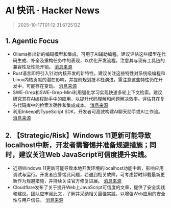 # AI 快讯 · Hacker News

> 2025-10-17T01:12:31.672513Z

## 1. Agentic Focus

- Ollama推出新的编码模型和集成，可用于AI辅助编程。建议评估这些模型在代码生成、补全及重构任务中的表现，以优化开发流程。注意其与现有工具链的兼容性及性能开销。 [消息来源](https://ollama.com/blog/coding-models)
- Rust语言即将引入针对内核开发的新特性。建议关注这些特性对系统级编程和Linux内核贡献的潜在影响，并提前规划技术栈演进。需注意这些特性仍在开发中，可能存在变动。 [消息来源](https://lwn.net/Articles/1039073/)
- SWE-Grep和SWE-Grep-Mini利用强化学习实现快速多轮上下文检索。建议研究其在AI编程助手中的应用，以提升代码理解和问题解决效率。评估其在复杂代码库中的检索准确性和集成成本。 [消息来源](https://cognition.ai/blog/swe-grep)
- 利用Inkeep的TypeScript SDK，开发者可高效构建AI聊天助手或AI工作流。 [消息来源](https://github.com/inkeep/agents)

## 2. 【Strategic/Risk】Windows 11更新可能导致localhost中断，开发者需警惕并准备规避措施；同时，建议关注Web JavaScript可信度提升实践。

- 近期Windows 11更新可能导致本地开发环境的localhost功能中断，影响应用调试与运行。开发者应警惕此问题，若遇到相关故障，可考虑暂时卸载最新更新作为规避措施，并持续关注官方修复进展。 [消息来源](https://www.theregister.com/2025/10/16/windows_11_update_localhost/)
- Cloudflare发布了关于提升Web上JavaScript可信度的文章，提供了安全实践和建议。团队应审阅此文，了解并采纳相关最佳实践，以增强Web应用的安全性与用户信任。 [消息来源](https://blog.cloudflare.com/improving-the-trustworthiness_of_javascript_on_the_web/)
